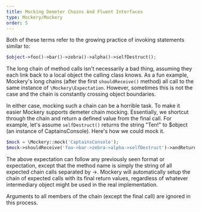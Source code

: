 ```yaml
---
title: Mocking Demeter Chains And Fluent Interfaces
type: Mockery/Mockery
order: 5
---
```




Both of these terms refer to the growing practice of invoking statements similar to:
```php
$object->foo()->bar()->zebra()->alpha()->selfDestruct();
```
The long chain of method calls isn't necessarily a bad thing, assuming they each link back to a local object the calling class knows. As a fun example, Mockery's long chains (after the first `shouldReceive()` method) all call to the same instance of `\Mockery\Expectation`. However, sometimes this is not the case and the chain is constantly crossing object boundaries.

In either case, mocking such a chain can be a horrible task. To make it easier Mockery supports demeter chain mocking. Essentially, we shortcut through the chain and return a defined value from the final call. For example, let's assume `selfDestruct()` returns the string "Ten!" to $object (an instance of CaptainsConsole). Here's how we could mock it.
```php
$mock = \Mockery::mock('CaptainsConsole');
$mock->shouldReceive('foo->bar->zebra->alpha->selfDestruct')->andReturn('Ten!');
```
The above expectation can follow any previously seen format or expectation, except that the method name is simply the string of all expected chain calls separated by ->. Mockery will automatically setup the chain of expected calls with its final return values, regardless of whatever intermediary object might be used in the real implementation.

Arguments to all members of the chain (except the final call) are ignored in this process.

